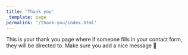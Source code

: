 ```yaml
---
title: 'Thank you'
_template: page
permalink: '/thank-you/index.html'
---
```


This is your thank you page where if someone fills in your contact form, they will be directed to. Make sure you add a nice message 🙂
